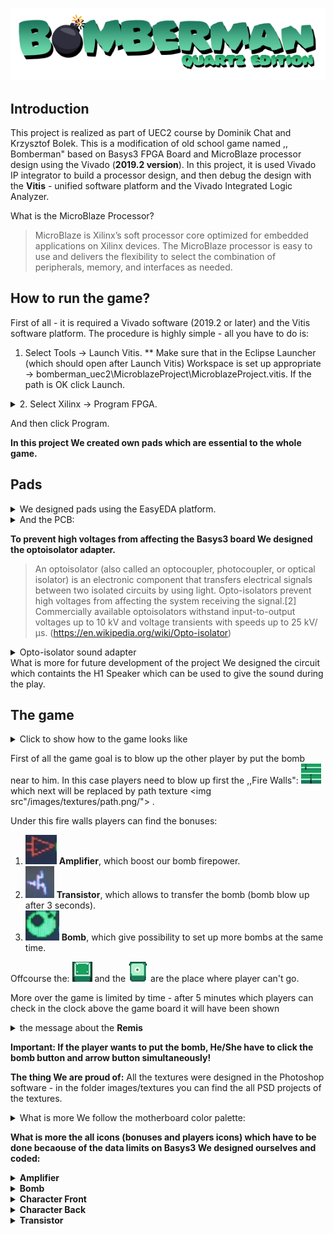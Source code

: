 ![BombermanQuartzEditionLogo](/images/logo.png)


## Introduction

This project is realized as part of UEC2 course by Dominik Chat and Krzysztof Bolek. This is a modification of old school game named ,, Bomberman" based on Basys3 FPGA Board and MicroBlaze processor design using the Vivado (**2019.2 version**). In this project, it is used Vivado IP integrator to build a processor design, and then debug the design with the **Vitis** - 
unified software platform and the Vivado Integrated Logic Analyzer.

 What is the MicroBlaze Processor?
>MicroBlaze is Xilinx’s soft processor core optimized for embedded
applications on Xilinx devices. The MicroBlaze processor is easy to
use and delivers the flexibility to select the combination of
peripherals, memory, and interfaces as needed.

## How to run the game?

First of all - it is required a Vivado software (2019.2 or later) and the Vitis software platform.
The procedure is highly simple - all you have to do is:
1. Select Tools -> Launch Vitis. 
** Make sure that in the Eclipse Launcher (which should open after Launch Vitis) Workspace is set up appropriate -> bomberman_uec2\MicroblazeProject\MicroblazeProject.vitis. If the path is OK click Launch.

<details>
<summary>2. Select Xilinx -> Program FPGA.</summary>
<img src="/images/program.png"/>
</details>

And then click Program. 

**In this project We created own pads which are essential to the whole game.** 

## Pads

<details>
<summary> We designed pads using the EasyEDA platform. </summary>
<img src="/images/pad_sheet.PNG"/>
</details>

<details>
<summary> And the PCB: </summary>
<img src="/images/pad_pcb.PNG"/>
</details>


**To prevent high voltages from affecting the Basys3 board  We designed the optoisolator adapter.**

> An optoisolator (also called an optocoupler, photocoupler, or optical isolator) is an electronic component that transfers electrical signals between two isolated circuits by using light. Opto-isolators prevent high voltages from affecting the system receiving the signal.[2] Commercially available optoisolators withstand input-to-output voltages up to 10 kV and voltage transients with speeds up to 25 kV/μs. (https://en.wikipedia.org/wiki/Opto-isolator)

<details>
<summary> Opto-isolator sound adapter</summary>
<img src="/images/pads_sound.PNG"/>
<img src="/images/pads_sound_pcb.PNG"/>
 </details>
What is more for future development of the project We designed the circuit which containts the H1 Speaker which can be used to give the sound during the play. 

## The game
<details>
<summary>Click to show how to the game looks like</summary>
<img src="/images/game.PNG"/>
 </details>
 
 First of all the game goal is to blow up the other player by put the bomb near to him. In this case players need to blow up first the ,,Fire Walls":
 <img src="/images/textures/wall.png"/> which next will be replaced by path texture <img src"/images/textures/path.png/"> . 
 
 Under this fire walls players can find the bonuses:
1. <img src="/images/amplifier.PNG"/>  **Amplifier**, which boost our bomb firepower.
2. <img src="/images/transistor.PNG"/> **Transistor**, which allows  to transfer the bomb (bomb blow up after 3 seconds). 
3. <img src="/images/bomb.PNG"/> **Bomb**, which give possibility to set up more bombs at the same time. 

Offcourse the: <img src="/images/textures/wall_front.png"/> and the <img src="/images/textures/blocked_path.png"/> are the place where player can't go. 

More over the game is limited by time - after 5 minutes which players can check in the clock above the game board it will have been shown
<details>
 <summary> the message about the <b>Remis</b></summary>
<img src="/images/remis.PNG"/>
 </details>

**Important: If the player wants to put the bomb, He/She have to click the bomb button and arrow button simultaneously!**

**The thing We are proud of:**
All the textures were designed in the Photoshop software - in the folder images/textures you can find the all PSD projects of the textures. 
<details>
 <summary> What is more We follow the motherboard color palette: </summary>
 <img src="/images/textures/colorpalette.png"/>
</details>

**What is more the all icons (bonuses and players icons) which have to be done becaouse of the data limits on Basys3 We designed ourselves and coded:**
<details>
 <summary> <b>Amplifier</b> </summary>
 <img src="/images/font_icon/amplifier.jpg"/>
</details>
<details>
 <summary> <b>Bomb</b> </summary>
 <img src="/images/font_icon/bomb.jpg"/>
</details>
<details>
 <summary> <b>Character Front</b> </summary>
 <img src="/images/font_icon/character_front.jpg"/>
</details>
<details>
 <summary> <b>Character Back</b> </summary>
 <img src="/images/font_icon/character_back.png"/>
</details>
<details>
 <summary> <b>Transistor</b> </summary>
 <img src="/images/font_icon/transistor.png"/>
</details>




